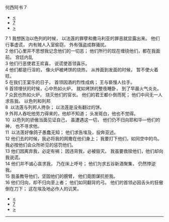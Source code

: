 ﻿





 何西阿书 7




* [<](bible/HOS06.md)
* [7](bible/HOS.md)
* [>](bible/HOS08.md)



 
7 
1 我想医治以色列的时候， 以法莲的罪孽和撒马利亚的罪恶就显露出来。 他们行事虚谎， 内有贼人入室偷窃， 外有强盗成群骚扰。  
2 他们心里并不思想我记念他们的一切恶； 他们所行的现在缠绕他们，都在我面前。 宫廷内乱  
3 他们行恶使君王欢喜， 说谎使首领喜乐。  
4 他们都是行淫的， 像火炉被烤饼的烧热， 从抟面到发面的时候， 暂不使火着旺。  
5 在我们王宴乐的日子， 首领因酒的烈性成病； 王与亵慢人拉手。  
6 首领埋伏的时候，心中热如火炉， 就如烤饼的整夜睡卧， 到了早晨火气炎炎。  
7 众民也热如火炉， 烧灭他们的官长。 他们的君王都仆倒而死； 他们中间无一人求告我。 以色列和列邦  
8  以法莲与列邦人搀杂； 以法莲是没有翻过的饼。  
9 外邦人吞吃他劳力得来的，他却不知道； 头发斑白，他也不觉得。  
10  以色列的骄傲当面见证自己， 虽遭遇这一切， 他们仍不归向耶和华—他们的　神， 也不寻求他。  
11  以法莲好像鸽子愚蠢无知； 他们求告埃及，投奔亚述。  
12 他们去的时候，我必将我的网撒在他们身上； 我要打下他们，如同空中的鸟。 我必按他们会众所听见的惩罚他们。  
13 他们因离弃我，必定有祸； 因违背我，必被毁灭。 我虽要救赎他们，他们却向我说谎。     
14 他们并不诚心哀求我， 乃在床上呼号； 他们为求五谷新酒聚集， 仍然悖逆我。  
15 我虽教导他们，坚固他们的膀臂， 他们竟图谋抗拒我。  
16 他们归向，却不归向至上者； 他们如同翻背的弓。 他们的首领必因舌头的狂傲倒在刀下； 这在埃及地必作人的讥笑。 
* [<](bible/HOS06.md)
* [7](bible/HOS.md)
* [>](bible/HOS08.md)





---









